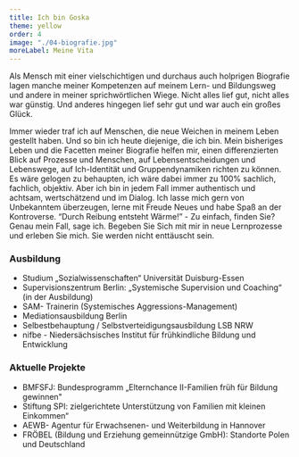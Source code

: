 ```yaml
---
title: Ich bin Goska
theme: yellow
order: 4
image: "./04-biografie.jpg"
moreLabel: Meine Vita
---
```

Als Mensch mit einer vielschichtigen und durchaus auch holprigen Biografie lagen
manche meiner Kompetenzen auf meinem Lern- und Bildungsweg und andere in meiner
sprichwörtlichen Wiege. Nicht alles lief gut, nicht alles war günstig. Und
anderes hingegen lief sehr gut und war auch ein großes Glück.

<!-- excerpt-end -->

Immer wieder traf ich auf Menschen, die neue Weichen in meinem Leben gestellt
haben. Und so bin ich heute diejenige, die ich bin. Mein bisheriges Leben und
die Facetten meiner Biografie helfen mir, einen differenzierten Blick auf
Prozesse und Menschen, auf Lebensentscheidungen und Lebenswege, auf Ich-Identität
und Gruppendynamiken richten zu können. Es wäre gelogen zu behaupten, ich wäre
dabei immer zu 100% sachlich, fachlich, objektiv. Aber ich bin in jedem Fall
immer authentisch und achtsam, wertschätzend und im Dialog. Ich lasse mich gern
von Unbekanntem überzeugen, lerne mit Freude Neues und habe Spaß an der
Kontroverse. “Durch Reibung entsteht Wärme!” - Zu einfach, finden Sie? Genau
mein Fall, sage ich. Begeben Sie Sich mit mir in neue Lernprozesse und erleben
Sie mich. Sie werden nicht enttäuscht sein.



### Ausbildung

- Studium „Sozialwissenschaften“ Universität Duisburg-Essen
- Supervisionszentrum Berlin: „Systemische Supervision und Coaching“ (in der Ausbildung)
- SAM- Trainerin (Systemisches Aggressions-Management)
- Mediationsausbildung Berlin
- Selbestbehauptung / Selbstverteidigungsausbildung LSB NRW
- nifbe - Niedersächsisches Institut für frühkindliche Bildung und Entwicklung

### Aktuelle Projekte

- BMFSFJ: Bundesprogramm „Elternchance II-Familien früh für Bildung gewinnen"
- Stiftung SPI: zielgerichtete Unterstützung von Familien mit kleinen Einkommen“
- AEWB- Agentur für Erwachsenen- und Weiterbildung in Hannover
- FRÖBEL (Bildung und Erziehung gemeinnützige GmbH):  Standorte Polen und Deutschland

